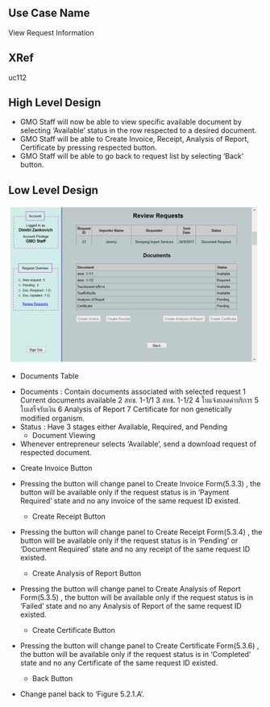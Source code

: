 Use Case Name
-------------
View Request Information

XRef
----
uc112

High Level Design
-----------------
* GMO Staff will now be able to view specific available document by selecting ‘Available’ status in the row respected to a desired document.
* GMO Staff will be able to Create Invoice, Receipt, Analysis of Report, Certificate by pressing respected button.
* GMO Staff will be able to go back to request list by selecting ‘Back’ button.


Low Level Design
----------------

![Screenshot](images/ds112-ViewRequestInformation.png)

* Documents Table
- Documents : Contain documents associated with selected request
1 Current documents available
2 สทช. 1-1/1
3 สทช. 1-1/2
4 ใบแจ้งยอดค่าบริการ
5 ใบเสร็จรับเงิน
6 Analysis of Report
7 Certificate for non genetically modified organism.
- Status : Have 3 stages either Available, Required, and Pending
	* Document Viewing
- Whenever entrepreneur selects ‘Available’, send a download request of respected document. 
* Create Invoice Button
- Pressing the button will change panel to Create Invoice Form(5.3.3) , the button will be available only if the request status is in ‘Payment Required’ state and no any invoice of the same request ID existed.
	* Create Receipt Button
- Pressing the button will change panel to Create Receipt Form(5.3.4) , the button will be available only if the request status is in ‘Pending’ or ‘Document Required’ state and no any receipt of the same request ID existed.

	* Create Analysis of Report Button
- Pressing the button will change panel to Create Analysis of Report Form(5.3.5) , the button will be available only if the request status is in ‘Failed’ state and no any Analysis of Report of the same request ID existed.

	* Create Certificate Button
- Pressing the button will change panel to Create Certificate Form(5.3.6) , the button will be available only if the request status is in ‘Completed’ state and no any Certificate of the same request ID existed.
	* Back Button
- Change panel back to ‘Figure 5.2.1.A’.

